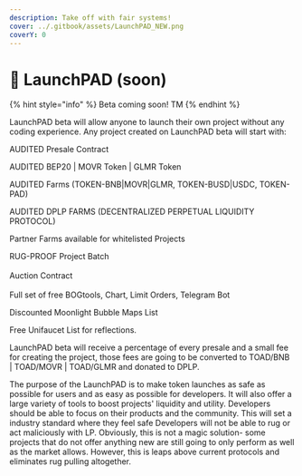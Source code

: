 ```yaml
---
description: Take off with fair systems!
cover: ../.gitbook/assets/LaunchPAD_NEW.png
coverY: 0
---
```


# 🚀 LaunchPAD (soon)

{% hint style="info" %}
Beta coming soon! TM
{% endhint %}

LaunchPAD beta will allow anyone to launch their own project without any coding experience. Any project created on LaunchPAD beta will start with:

AUDITED Presale Contract

AUDITED BEP20 | MOVR Token | GLMR Token

AUDITED Farms (TOKEN-BNB|MOVR|GLMR, TOKEN-BUSD|USDC, TOKEN-PAD)

AUDITED DPLP FARMS (DECENTRALIZED PERPETUAL LIQUIDITY PROTOCOL)

Partner Farms available for whitelisted Projects

RUG-PROOF Project Batch\
\
Auction Contract\
\
Full set of free BOGtools, Chart, Limit Orders, Telegram Bot

Discounted Moonlight Bubble Maps List

Free Unifaucet List for reflections.

LaunchPAD beta will receive a percentage of every presale and a small fee for creating the project, those fees are going to be converted to TOAD/BNB | TOAD/MOVR | TOAD/GLMR and donated to DPLP.

The purpose of the LaunchPAD is to make token launches as safe as possible for users and as easy as possible for developers. It will also offer a large variety of tools to boost projects' liquidity and utility. Developers should be able to focus on their products and the community. This will set a industry standard where they feel safe Developers will not be able to rug or act maliciously with LP. Obviously, this is not a magic solution- some projects that do not offer anything new are still going to only perform as well as the market allows. However, this is leaps above current protocols and eliminates rug pulling altogether.
